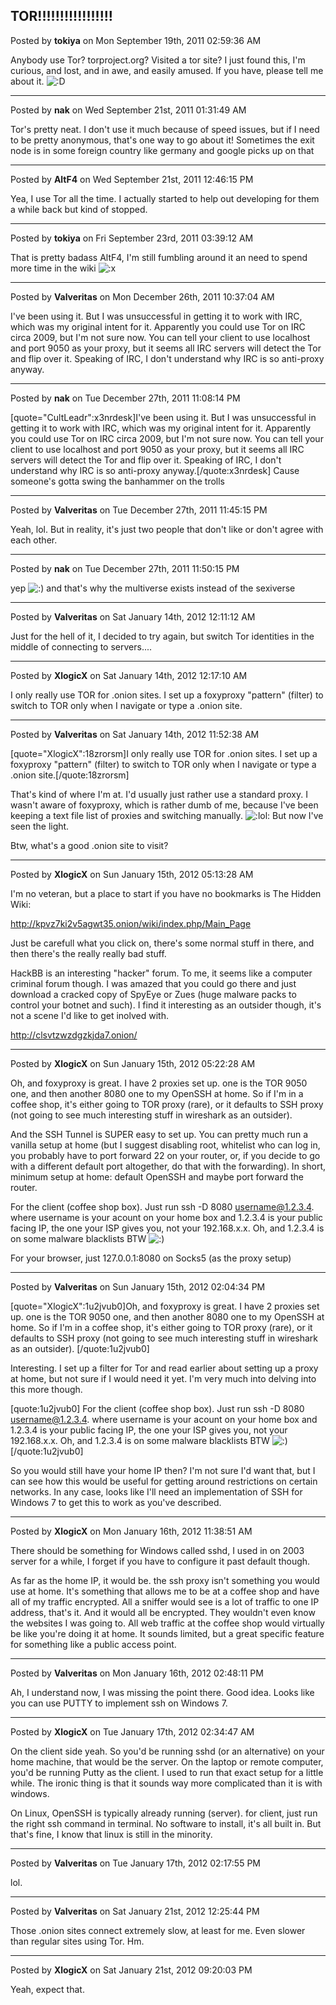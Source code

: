 ## TOR!!!!!!!!!!!!!!!!!
Posted by **tokiya** on Mon September 19th, 2011 02:59:36 AM

Anybody use Tor?  torproject.org?  Visited a tor site?  I just found this, I'm curious, and lost, and in awe, and easily amused.  If you have, please tell me about it. <!-- s:D --><img src="{SMILIES_PATH}/icon_e_biggrin.gif" alt=":D" title="Very Happy" /><!-- s:D -->

--------------------------------------------------------------------------------

Posted by **nak** on Wed September 21st, 2011 01:31:49 AM

Tor's pretty neat.
I don't use it much because of speed issues, but if I need to be pretty anonymous, that's one way to go about it!
Sometimes the exit node is in some foreign country like germany and google picks up on that

--------------------------------------------------------------------------------

Posted by **AltF4** on Wed September 21st, 2011 12:46:15 PM

Yea, I use Tor all the time. I actually started to help out developing for them a while back but kind of stopped.

--------------------------------------------------------------------------------

Posted by **tokiya** on Fri September 23rd, 2011 03:39:12 AM

That is pretty badass AltF4, I'm still fumbling around it an need to spend more time in the wiki <!-- s:x --><img src="{SMILIES_PATH}/icon_mad.gif" alt=":x" title="Mad" /><!-- s:x -->

--------------------------------------------------------------------------------

Posted by **Valveritas** on Mon December 26th, 2011 10:37:04 AM

I've been using it.  But I was unsuccessful in getting it to work with IRC, which was my original intent for it.  Apparently you could use Tor on IRC circa 2009, but I'm not sure now. You can tell your client to use localhost and port 9050 as your proxy, but it seems all IRC servers will detect the Tor and flip over it.  Speaking of IRC, I don't understand why IRC is so anti-proxy anyway.

--------------------------------------------------------------------------------

Posted by **nak** on Tue December 27th, 2011 11:08:14 PM

[quote="CultLeadr":x3nrdesk]I've been using it.  But I was unsuccessful in getting it to work with IRC, which was my original intent for it.  Apparently you could use Tor on IRC circa 2009, but I'm not sure now. You can tell your client to use localhost and port 9050 as your proxy, but it seems all IRC servers will detect the Tor and flip over it.  Speaking of IRC, I don't understand why IRC is so anti-proxy anyway.[/quote:x3nrdesk]
Cause someone's gotta swing the banhammer on the trolls

--------------------------------------------------------------------------------

Posted by **Valveritas** on Tue December 27th, 2011 11:45:15 PM

Yeah, lol. But in reality, it's just two people that don't like or don't agree with each other.

--------------------------------------------------------------------------------

Posted by **nak** on Tue December 27th, 2011 11:50:15 PM

yep <!-- s:) --><img src="{SMILIES_PATH}/icon_e_smile.gif" alt=":)" title="Smile" /><!-- s:) --> and that's why the multiverse exists instead of the sexiverse

--------------------------------------------------------------------------------

Posted by **Valveritas** on Sat January 14th, 2012 12:11:12 AM

Just for the hell of it, I decided to try again, but switch Tor identities in the middle of connecting to servers....

--------------------------------------------------------------------------------

Posted by **XlogicX** on Sat January 14th, 2012 12:17:10 AM

I only really use TOR for .onion sites. I set up a foxyproxy "pattern" (filter) to switch to TOR only when I navigate or type a .onion site.

--------------------------------------------------------------------------------

Posted by **Valveritas** on Sat January 14th, 2012 11:52:38 AM

[quote="XlogicX":18zrorsm]I only really use TOR for .onion sites. I set up a foxyproxy "pattern" (filter) to switch to TOR only when I navigate or type a .onion site.[/quote:18zrorsm]

That's kind of where I'm at.  I'd usually just rather use a standard proxy.  I wasn't aware of foxyproxy, which is rather dumb of me, because I've been keeping a text file list of proxies and switching manually.   <!-- s:lol: --><img src="{SMILIES_PATH}/icon_lol.gif" alt=":lol:" title="Laughing" /><!-- s:lol: -->  But now I've seen the light. 

Btw, what's a good .onion site to visit?

--------------------------------------------------------------------------------

Posted by **XlogicX** on Sun January 15th, 2012 05:13:28 AM

I'm no veteran, but a place to start if you have no bookmarks is The Hidden Wiki:
<!-- m --><a class="postlink" href="http://kpvz7ki2v5agwt35.onion/wiki/index.php/Main_Page">http://kpvz7ki2v5agwt35.onion/wiki/index.php/Main_Page</a><!-- m -->

Just be carefull what you click on, there's some normal stuff in there, and then there's the really really bad stuff.

HackBB is an interesting "hacker" forum. To me, it seems like a computer criminal forum though. I was amazed that you could go there and just download a cracked copy of SpyEye or Zues (huge malware packs to control your botnet and such). I find it interesting as an outsider though, it's not a scene I'd like to get inolved with.
<!-- m --><a class="postlink" href="http://clsvtzwzdgzkjda7.onion/">http://clsvtzwzdgzkjda7.onion/</a><!-- m -->

--------------------------------------------------------------------------------

Posted by **XlogicX** on Sun January 15th, 2012 05:22:28 AM

Oh, and foxyproxy is great. I have 2 proxies set up. one is the TOR 9050 one, and then another 8080 one to my OpenSSH at home. So if I'm in a coffee shop, it's either going to TOR proxy (rare), or it defaults to SSH proxy (not going to see much interesting stuff in wireshark as an outsider).

And the SSH Tunnel is SUPER easy to set up. You can pretty much run a vanilla setup at home (but I suggest disabling root, whitelist who can log in, you probably have to port forward 22 on your router, or, if you decide to go with a different default port altogether, do that with the forwarding). In short, minimum setup at home: default OpenSSH and maybe port forward the router.

For the client (coffee shop box). Just run ssh -D 8080 <!-- e --><a href="mailto:username@1.2.3.4">username@1.2.3.4</a><!-- e -->. where username is your acount on your home box and 1.2.3.4 is your public facing IP, the one your ISP gives you, not your 192.168.x.x. Oh, and 1.2.3.4 is on some malware blacklists BTW <!-- s:) --><img src="{SMILIES_PATH}/icon_e_smile.gif" alt=":)" title="Smile" /><!-- s:) -->

For your browser, just 127.0.0.1:8080 on Socks5 (as the proxy setup)

--------------------------------------------------------------------------------

Posted by **Valveritas** on Sun January 15th, 2012 02:04:34 PM

[quote="XlogicX":1u2jvub0]Oh, and foxyproxy is great. I have 2 proxies set up. one is the TOR 9050 one, and then another 8080 one to my OpenSSH at home. So if I'm in a coffee shop, it's either going to TOR proxy (rare), or it defaults to SSH proxy (not going to see much interesting stuff in wireshark as an outsider).
[/quote:1u2jvub0]

Interesting. I set up a filter for Tor and read earlier about setting up a proxy at home, but not sure if I would need it yet. I'm very much into delving into this more though.

[quote:1u2jvub0]
For the client (coffee shop box). Just run ssh -D 8080 <!-- e --><a href="mailto:username@1.2.3.4">username@1.2.3.4</a><!-- e -->. where username is your acount on your home box and 1.2.3.4 is your public facing IP, the one your ISP gives you, not your 192.168.x.x. Oh, and 1.2.3.4 is on some malware blacklists BTW <!-- s:) --><img src="{SMILIES_PATH}/icon_e_smile.gif" alt=":)" title="Smile" /><!-- s:) -->
[/quote:1u2jvub0]

So you would still have your home IP then?   I'm not sure I'd want that, but I can see how this would be useful
for getting around restrictions on certain networks.   In any case, looks like I'll need an implementation of SSH for Windows 7 to get this to work as you've described.

--------------------------------------------------------------------------------

Posted by **XlogicX** on Mon January 16th, 2012 11:38:51 AM

There should be something for Windows called sshd, I used in on 2003 server for a while, I forget if you have to configure it past default though.

As far as the home IP, it would be. the ssh proxy isn't something you would use at home. It's something that allows me to be at a coffee shop and have all of my traffic encrypted. All a sniffer would see is a lot of traffic to one IP address, that's it. And it would all be encrypted. They wouldn't even know the websites I was going to. All web traffic at the coffee shop would virtually be like you're doing it at home. It sounds limited, but a great specific feature for something like a public access point.

--------------------------------------------------------------------------------

Posted by **Valveritas** on Mon January 16th, 2012 02:48:11 PM

Ah, I understand now, I was missing the point there.  Good idea. Looks like you can use PUTTY to implement ssh on Windows 7.

--------------------------------------------------------------------------------

Posted by **XlogicX** on Tue January 17th, 2012 02:34:47 AM

On the client side yeah. So you'd be running sshd (or an alternative) on your home machine, that would be the server. On the laptop or remote computer, you'd be running Putty as the client. I used to run that exact setup for a little while. The ironic thing is that it sounds way more complicated than it is with windows.

On Linux, OpenSSH is typically already running (server). for client, just run the right ssh command in terminal. No software to install, it's all built in. But that's fine, I know that linux is still in the minority.

--------------------------------------------------------------------------------

Posted by **Valveritas** on Tue January 17th, 2012 02:17:55 PM

lol.

--------------------------------------------------------------------------------

Posted by **Valveritas** on Sat January 21st, 2012 12:25:44 PM

Those .onion sites connect extremely slow, at least for me.  Even slower than regular sites using Tor.  Hm.

--------------------------------------------------------------------------------

Posted by **XlogicX** on Sat January 21st, 2012 09:20:03 PM

Yeah, expect that.

